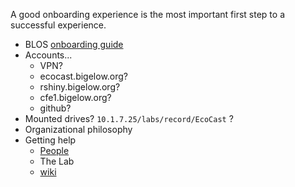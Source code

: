A good onboarding experience is the most important first step to a successful experience.

+ BLOS [onboarding guide](https://support.bigelow.org/article/yy3sl4c7b3-onboarding-process)
+ Accounts...
  - VPN?
  - ecocast.bigelow.org?
  - rshiny.bigelow.org?
  - cfe1.bigelow.org?
  - github?
+ Mounted drives? `10.1.7.25/labs/record/EcoCast` ?
+ Organizational philosophy
+ Getting help
  - [People](https://www.bigelow.org/about/people/)
  - The Lab
  - [wiki](https://support.bigelow.org)
